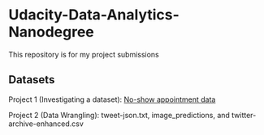 # Udacity-Data-Analytics-Nanodegree
This repository is for my project submissions

## Datasets
Project 1 (Investigating a dataset): [No-show appointment data](https://d17h27t6h515a5.cloudfront.net/topher/2017/October/59dd2e9a_noshowappointments-kagglev2-may-2016/noshowappointments-kagglev2-may-2016.csv)

Project 2 (Data Wrangling): tweet-json.txt, image_predictions, and twitter-archive-enhanced.csv
